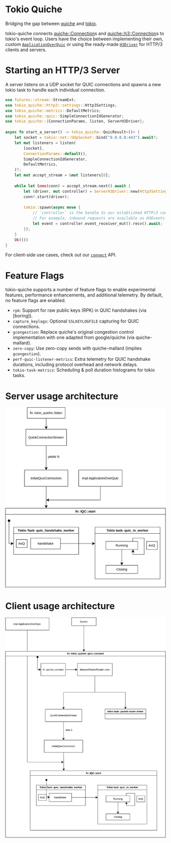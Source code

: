 # Tokio Quiche

Bridging the gap between [quiche][quiche] and [tokio][tokio].

tokio-quiche connects [quiche::Connection][q-connection]s and
[quiche::h3::Connection][q-h3-connection]s to tokio's event loop. Users have the
choice between implementing their own, custom <code>[ApplicationOverQuic]</code>
or using the ready-made <code>[H3Driver]</code> for HTTP/3 clients and servers.

# Starting an HTTP/3 Server

A server listens on a UDP socket for QUIC connections and spawns a new tokio
task to handle each individual connection.

```rust
use futures::stream::StreamExt;
use tokio_quiche::http3::settings::Http3Settings;
use tokio_quiche::metrics::DefaultMetrics;
use tokio_quiche::quic::SimpleConnectionIdGenerator;
use tokio_quiche::{ConnectionParams, listen, ServerH3Driver};

async fn start_a_server() -> tokio_quiche::QuicResult<()> {
    let socket = tokio::net::UdpSocket::bind("0.0.0.0:443").await?;
    let mut listeners = listen(
        [socket],
        ConnectionParams::default(),
        SimpleConnectionIdGenerator,
        DefaultMetrics,
    )?;
    let mut accept_stream = &mut listeners[0];

    while let Some(conn) = accept_stream.next().await {
        let (driver, mut controller) = ServerH3Driver::new(Http3Settings::default());
        conn?.start(driver);

        tokio::spawn(async move {
            // `controller` is the handle to our established HTTP/3 connection.
            // For example, inbound requests are available as H3Events via:
            let event = controller.event_receiver_mut().recv().await;
        });
    }
    Ok(())
}
```

For client-side use cases, check out our <code>[connect]</code> API.

# Feature Flags

tokio-quiche supports a number of feature flags to enable experimental features,
performance enhancements, and additional telemetry. By default, no feature flags are
enabled.

- `rpk`: Support for raw public keys (RPK) in QUIC handshakes (via [boring]).
- `capture_keylogs`: Optional `SSLKEYLOGFILE` capturing for QUIC connections.
- `gcongestion`: Replace quiche's original congestion control implementation with one
   adapted from google/quiche (via quiche-mallard).
- `zero-copy`: Use zero-copy sends with quiche-mallard (implies `gcongestion`).
- `perf-quic-listener-metrics`: Extra telemetry for QUIC handshake durations,
  including protocol overhead and network delays.
- `tokio-task-metrics`: Scheduling & poll duration histograms for tokio tasks.


# Server usage architecture

![server-arch](https://github.com/cloudflare/quiche/blob/master/tokio-quiche/docs/arch-server.drawio.svg?raw=true)

# Client usage architecture

![client-arch](https://github.com/cloudflare/quiche/blob/master/tokio-quiche/docs/arch-client.drawio.svg?raw=true)

[quiche]: https://docs.quic.tech/quiche/
[tokio]: https://tokio.rs
[q-connection]: https://docs.quic.tech/quiche/struct.Connection.html
[q-h3-connection]: https://docs.quic.tech/quiche/h3/struct.Connection.html
[connect]: https://docs.rs/tokio-quiche/latest/tokio_quiche/quic/fn.connect.html
[ApplicationOverQuic]: https://docs.rs/tokio-quiche/latest/tokio_quiche/trait.ApplicationOverQuic.html
[H3Driver]: https://docs.rs/tokio-quiche/latest/tokio-quiche/http3/driver/struct.H3Driver.html
